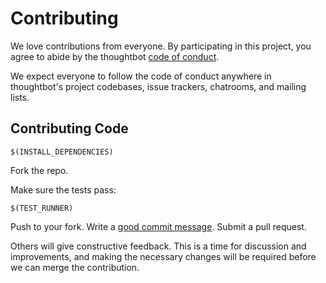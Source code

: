 # Contributing

We love contributions from everyone.
By participating in this project,
you agree to abide by the thoughtbot [code of conduct].

  [code of conduct]: https://github.com/JuanPablo2655/DMS/blob/master/CODE_OF_CONDUCT.md

We expect everyone to follow the code of conduct
anywhere in thoughtbot's project codebases,
issue trackers, chatrooms, and mailing lists.

## Contributing Code

    $(INSTALL_DEPENDENCIES)

Fork the repo.

Make sure the tests pass:

    $(TEST_RUNNER)

Push to your fork. Write a [good commit message][commit]. Submit a pull request.

  [commit]: http://tbaggery.com/2008/04/19/a-note-about-git-commit-messages.html

Others will give constructive feedback.
This is a time for discussion and improvements,
and making the necessary changes will be required before we can
merge the contribution.
